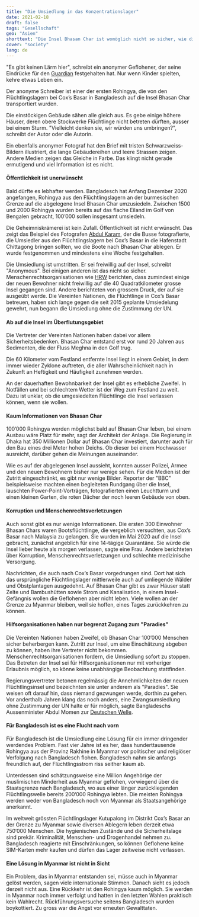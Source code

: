 ```yaml
---
title: "Die Umsiedlung in das Konzentrationslager"
date: 2021-02-18
draft: false
tags: "Gesellschaft"
geo: "Asien"
shorttext: "Die Insel Bhasan Char ist womöglich nicht so sicher, wie die Regierung weismachen will. Ob alle freiwillig gehen, ist zweifelhaft."
cover: "society"
lang: de
---
```


"Es gibt keinen Lärm hier", schreibt ein anonymer Geflohener, der seine Eindrücke für den [Guardian](https://www.theguardian.com/global-development/2021/jan/11/bhasan-char-inside-bangladesh-controversial-refugee-camp-a-photo-essay "'There is no noise': inside the controversial Bhasan Char refugee camp – a photo essay") festgehalten hat. Nur wenn Kinder spielten, kehre etwas Leben ein.

Der anonyme Schreiber ist einer der ersten Rohingya, die von den Flüchtlingslagern bei Cox’s Basar in Bangladesch auf die Insel Bhasan Char transportiert wurden.

Die einstöckigen Gebäude sähen alle gleich aus. Es gebe einige höhere Häuser, deren obere Stockwerke Flüchtlinge nicht betreten dürften, ausser bei einem Sturm. "Vielleicht denken sie, wir würden uns umbringen?", schreibt der Autor oder die Autorin.

Ein ebenfalls anonymer Fotograf hat den Brief mit tristen Schwarzweiss-Bildern illustriert, die lange Gebäudereihen und leere Strassen zeigen. Andere Medien zeigen das Gleiche in Farbe. Das klingt nicht gerade ermutigend und viel Information ist es nicht.

#### Öffentlichkeit ist unerwünscht

Bald dürfte es lebhafter werden. Bangladesch hat Anfang Dezember 2020 angefangen, Rohingya aus den Flüchtlingslagern an der burmesischen Grenze auf die abgelegene Insel Bhasan Char umzusiedeln. Zwischen 1500 und 2000 Rohingya wurden bereits auf das flache Eiland im Golf von Bengalen gebracht, 100’000 sollen insgesamt umsiedeln.

Die Geheimniskrämerei ist kein Zufall. Öffentlichkeit ist nicht erwünscht. Das zeigt das Beispiel des Fotografen [Abdul Karam](https://www.theguardian.com/global-development/2021/jan/01/calls-for-release-of-man-arrested-photographing-transfer-of-rohingyas-abul-karam "Calls for release of man arrested photographing transfer of Rohingyas"), der die Busse fotografierte, die Umsiedler aus den Flüchtlingslagern bei Cox’s Basar in die Hafenstadt Chittagong bringen sollten, wo die Boote nach Bhasan Char ablegen. Er wurde festgenommen und mindestens eine Woche festgehalten.

Die Umsiedlung ist umstritten. Er sei freiwillig auf der Insel, schreibt "Anonymous". Bei einigen anderen ist das nicht so sicher. Menschenrechtsorganisationen wie [HRW](https://www.hrw.org/news/2020/12/03/bangladesh-halt-rohingya-relocations-remote-island "Bangladesh: Halt Rohingya Relocations to Remote Island") berichten, dass zumindest einige der neuen Bewohner nicht freiwillig auf die 40 Quadratkilometer grosse Insel gegangen sind. Andere berichteten von grossem Druck, der auf sie ausgeübt werde. Die Vereinten Nationen, die Flüchtlinge in Cox’s Basar betreuen, haben sich lange gegen die seit 2015 geplante Umsiedelung gewehrt, nun begann die Umsiedlung ohne die Zustimmung der UN.

#### Ab auf die Insel im Überflutungsgebiet

Die Vertreter der Vereinten Nationen haben dabei vor allem Sicherheitsbedenken. Bhasan Char entstand erst vor rund 20 Jahren aus Sedimenten, die der Fluss Meghna in den Golf trug.

Die 60 Kilometer vom Festland entfernte Insel liegt in einem Gebiet, in dem immer wieder Zyklone auftreten, die aller Wahrscheinlichkeit nach in Zukunft an Heftigkeit und Häufigkeit zunehmen werden.

An der dauerhaften Bewohnbarkeit der Insel gibt es erhebliche Zweifel. In Notfällen und bei schlechtem Wetter ist der Weg zum Festland zu weit. Dazu ist unklar, ob die umgesiedelten Flüchtlinge die Insel verlassen können, wenn sie wollen.

#### Kaum Informationen von Bhasan Char

100’000 Rohingya werden möglichst bald auf Bhasan Char leben, bei einem Ausbau wäre Platz für mehr, sagt der Architekt der Anlage. Die Regierung in Dhaka hat 350 Millionen Dollar auf Bhasan Char investiert, darunter auch für den Bau eines drei Meter hohen Deichs. Ob dieser bei einem Hochwasser ausreicht, darüber gehen die Meinungen auseinander.

Wie es auf der abgelegenen Insel aussieht, konnten ausser Polizei, Armee und den neuen Bewohnern bisher nur wenige sehen. Für die Medien ist der Zutritt eingeschränkt, es gibt nur wenige Bilder. Reporter der "BBC" beispielsweise machten einen begleiteten Rundgang über die Insel, lauschten Power-Point-Vorträgen, fotografierten einen Leuchtturm und einen kleinen Garten, die roten Dächer der noch leeren Gebäude von oben.

#### Korruption und Menschenrechtsverletzungen

Auch sonst gibt es nur wenige Informationen. Die ersten 300 Einwohner Bhasan Chars waren Bootsflüchtlinge, die vergeblich versuchten, aus Cox’s Basar nach Malaysia zu gelangen. Sie wurden im Mai 2020 auf die Insel gebracht, zunächst angeblich für eine 14-tägige Quarantäne. Sie würde die Insel lieber heute als morgen verlassen, sagte eine Frau. Andere berichteten über Korruption, Menschenrechtsverletzungen und schlechte medizinische Versorgung.

Nachrichten, die auch nach Cox’s Basar vorgedrungen sind. Dort hat sich das ursprüngliche Flüchtlingslager mittlerweile auch auf umliegende Wälder und Obstplantagen ausgedehnt. Auf Bhasan Char gibt es zwar Häuser statt Zelte und Bambushütten sowie Strom und Kanalisation, in einem Insel-Gefängnis wollen die Geflohenen aber nicht leben. Viele wollen an der Grenze zu Myanmar bleiben, weil sie hoffen, eines Tages zurückkehren zu können.

#### Hilfsorganisationen haben nur begrenzt Zugang zum "Paradies"

Die Vereinten Nationen haben Zweifel, ob Bhasan Char 100’000 Menschen sicher beherbergen kann. Zutritt zur Insel, um eine Einschätzung abgeben zu können, haben ihre Vertreter nicht bekommen. Menschenrechtsorganisationen fordern, die Umsiedlung sofort zu stoppen. Das Betreten der Insel sei für Hilfsorganisationen nur mit vorheriger Erlaubnis möglich, so könne keine unabhängige Beobachtung stattfinden.

Regierungsvertreter betonen regelmässig die Annehmlichkeiten der neuen Flüchtlingsinsel und bezeichnten sie unter anderem als "Paradies". Sie weisen oft darauf hin, dass niemand gezwungen werde, dorthin zu gehen. Vor anderthalb Jahren klang das noch anders, eine Zwangsumsiedlung ohne Zustimmung der UN halte er für möglich, sagte Bangladeschs Aussenminister Abdul Momen zur [Deutschen Welle](https://www.dw.com/de/bangladesch-will-rohingya-fl%C3%BCchtlinge-auf-einsame-insel-umsiedeln/a-50257849 "Bangladesch will Rohingya-Flüchtlinge auf einsame Insel umsiedelna").

#### Für Bangladesch ist es eine Flucht nach vorn

Für Bangladesch ist die Umsiedlung eine Lösung für ein immer dringender werdendes Problem. Fast vier Jahre ist es her, dass hunderttausende Rohingya aus der Provinz Rakhine in Myanmar vor politischer und religiöser Verfolgung nach Bangladesch flohen. Bangladesch nahm sie anfangs freundlich auf, der Flüchtlingsstrom riss seither kaum ab.

Unterdessen sind schätzungsweise eine Million Angehörige der muslimischen Minderheit aus Myanmar geflohen, vorwiegend über die Staatsgrenze nach Bangladesch, wo aus einer länger zurückliegenden Flüchtlingswelle bereits 200‘000 Rohingya lebten. Die meisten Rohingya werden weder von Bangladesch noch von Myanmar als Staatsangehörige anerkannt.

Im weltweit grössten Flüchtlingslager Kutupalong im Distrikt Cox’s Basar an der Grenze zu Myanmar sowie diversen Ablegern leben derzeit etwa 750‘000 Menschen. Die hygienischen Zustände und die Sicherheitslage sind prekär. Kriminalität, Menschen- und Drogenhandel nehmen zu. Bangladesch reagierte mit Einschränkungen, so können Geflohene keine SIM-Karten mehr kaufen und dürfen das Lager zeitweise nicht verlassen.

#### Eine Lösung in Myanmar ist nicht in Sicht

Ein Problem, das in Myanmar entstanden sei, müsse auch in Myanmar gelöst werden, sagen viele internationale Stimmen. Danach sieht es jedoch derzeit nicht aus. Eine Rückkehr ist den Rohingya kaum möglich. Sie werden in Myanmar noch immer verfolgt und hatten in den letzten Wahlen praktisch kein Wahlrecht. Rückführungsversuche seitens Bangladesch wurden boykottiert. Zu gross war die Angst vor erneuten Gewalttaten.

